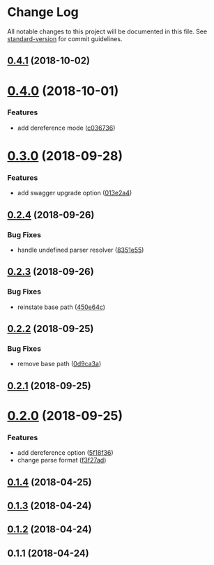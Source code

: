# Change Log

All notable changes to this project will be documented in this file. See [standard-version](https://github.com/conventional-changelog/standard-version) for commit guidelines.

<a name="0.4.1"></a>
## [0.4.1](https://github.com/devdigital/openapi-parse/compare/v0.4.0...v0.4.1) (2018-10-02)



<a name="0.4.0"></a>
# [0.4.0](https://github.com/devdigital/openapi-parse/compare/v0.3.0...v0.4.0) (2018-10-01)


### Features

* add dereference mode ([c036736](https://github.com/devdigital/openapi-parse/commit/c036736))



<a name="0.3.0"></a>
# [0.3.0](https://github.com/devdigital/openapi-parse/compare/v0.2.4...v0.3.0) (2018-09-28)


### Features

* add swagger upgrade option ([013e2a4](https://github.com/devdigital/openapi-parse/commit/013e2a4))



<a name="0.2.4"></a>
## [0.2.4](https://github.com/devdigital/openapi-parse/compare/v0.2.3...v0.2.4) (2018-09-26)


### Bug Fixes

* handle undefined parser resolver ([8351e55](https://github.com/devdigital/openapi-parse/commit/8351e55))



<a name="0.2.3"></a>
## [0.2.3](https://github.com/devdigital/openapi-parse/compare/v0.2.2...v0.2.3) (2018-09-26)


### Bug Fixes

* reinstate base path ([450e64c](https://github.com/devdigital/openapi-parse/commit/450e64c))



<a name="0.2.2"></a>
## [0.2.2](https://github.com/devdigital/openapi-parse/compare/v0.2.1...v0.2.2) (2018-09-25)


### Bug Fixes

* remove base path ([0d9ca3a](https://github.com/devdigital/openapi-parse/commit/0d9ca3a))



<a name="0.2.1"></a>
## [0.2.1](https://github.com/devdigital/openapi-parse/compare/v0.2.0...v0.2.1) (2018-09-25)



<a name="0.2.0"></a>
# [0.2.0](https://github.com/devdigital/openapi-parse/compare/v0.1.4...v0.2.0) (2018-09-25)


### Features

* add dereference option ([5f18f36](https://github.com/devdigital/openapi-parse/commit/5f18f36))
* change parse format ([f3f27ad](https://github.com/devdigital/openapi-parse/commit/f3f27ad))



<a name="0.1.4"></a>
## [0.1.4](https://github.com/devdigital/openapi-parse/compare/v0.1.3...v0.1.4) (2018-04-25)



<a name="0.1.3"></a>
## [0.1.3](https://github.com/devdigital/openapi-parse/compare/v0.1.2...v0.1.3) (2018-04-24)



<a name="0.1.2"></a>
## [0.1.2](https://github.com/devdigital/openapi-parse/compare/v0.1.1...v0.1.2) (2018-04-24)



<a name="0.1.1"></a>
## 0.1.1 (2018-04-24)
